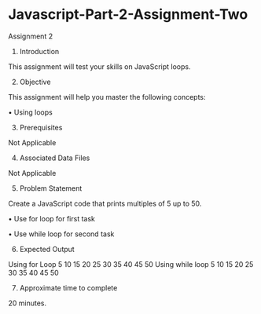 # Javascript-Part-2-Assignment-Two

Assignment 2

1. Introduction

This assignment will test your skills on JavaScript loops.

2. Objective

This assignment will help you master the following concepts:

• Using loops

3. Prerequisites

Not Applicable

4. Associated Data Files

Not Applicable

5. Problem Statement

Create a JavaScript code that prints multiples of 5 up to 50.

• Use for loop for first task

• Use while loop for second task

6. Expected Output

Using for Loop
5
10
15
20
25
30
35
40
45
50
Using while loop
5
10
15
20
25
30
35
40
45
50

7. Approximate time to complete

20 minutes.
